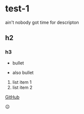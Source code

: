 # test-1
ain't nobody  got time for descripton

## h2

### h3

- bullet
* also bullet

1. list item 1
2. list item 2

[GitHub](https://github.com)

:wink:
